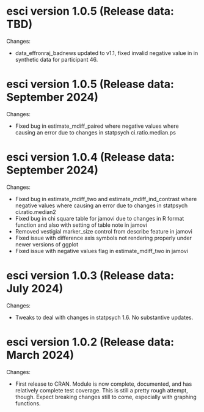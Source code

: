 esci version 1.0.5 (Release data: TBD)
===========

Changes:

* data_effronraj_badnews updated to v1.1, fixed invalid negative value in
in synthetic data for participant 46.


esci version 1.0.5 (Release data: September 2024)
===========

Changes:

* Fixed bug in estimate_mdiff_paired where negative
values where causing an error due to changes in statpsych ci.ratio.median.ps


esci version 1.0.4 (Release data: September 2024)
===========

Changes:

* Fixed bug in estimate_mdiff_two and estimate_mdiff_ind_contrast where negative
values where causing an error due to changes in statpsych ci.ratio.median2
* Fixed bug in chi square table for jamovi due to changes in R format function
and also with setting of table note in jamovi
* Removed vestigial marker_size control from describe feature in jamovi
* Fixed issue with difference axis symbols not rendering properly under newer
versions of ggplot
* Fixed issue with negative values flag in estimate_mdiff_two in jamovi


esci version 1.0.3 (Release data: July 2024)
===========

Changes:

* Tweaks to deal with changes in statpsych 1.6. No substantive updates.  



esci version 1.0.2 (Release data: March 2024)
===========

Changes:

* First release to CRAN. Module is now complete, documented, and has relatively
complete test coverage.  This is still a pretty rough attempt, though.  Expect 
breaking changes still to come, especially with graphing functions.
